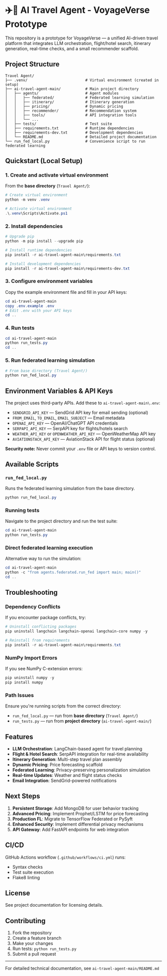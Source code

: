 # ✈️🧳 AI Travel Agent - VoyageVerse Prototype

This repository is a prototype for VoyageVerse — a unified AI-driven travel
platform that integrates LLM orchestration, flight/hotel search, itinerary
generation, real-time checks, and a small recommender scaffold.

## Project Structure

```
Travel Agent/
├── .venv/                          # Virtual environment (created in setup)
├── ai-travel-agent-main/           # Main project directory
│   ├── agents/                     # Agent modules
│   │   ├── federated/              # Federated learning simulation
│   │   ├── itinerary/              # Itinerary generation
│   │   ├── pricing/                # Dynamic pricing
│   │   ├── recommender/            # Recommendation system
│   │   ├── tools/                  # API integration tools
│   │   └── ...
│   ├── tests/                      # Test suite
│   ├── requirements.txt            # Runtime dependencies
│   ├── requirements-dev.txt        # Development dependencies
│   └── README.md                   # Detailed project documentation
└── run_fed_local.py                # Convenience script to run federated learning
```

## Quickstart (Local Setup)

### 1. Create and activate virtual environment

From the **base directory** (`Travel Agent/`):

```powershell
# Create virtual environment
python -m venv .venv

# Activate virtual environment
.\.venv\Scripts\Activate.ps1
```

### 2. Install dependencies

```powershell
# Upgrade pip
python -m pip install --upgrade pip

# Install runtime dependencies
pip install -r ai-travel-agent-main\requirements.txt

# Install development dependencies
pip install -r ai-travel-agent-main\requirements-dev.txt
```

### 3. Configure environment variables

Copy the example environment file and fill in your API keys:

```powershell
cd ai-travel-agent-main
copy .env.example .env
# Edit .env with your API keys
cd ..
```

### 4. Run tests

```powershell
cd ai-travel-agent-main
python run_tests.py
cd ..
```

### 5. Run federated learning simulation

```powershell
# From base directory (Travel Agent/)
python run_fed_local.py
```

## Environment Variables & API Keys

The project uses third-party APIs. Add these to `ai-travel-agent-main\.env`:

- `SENDGRID_API_KEY` — SendGrid API key for email sending (optional)
- `FROM_EMAIL`, `TO_EMAIL`, `EMAIL_SUBJECT` — Email metadata
- `OPENAI_API_KEY` — OpenAI/ChatGPT API credentials
- `SERPAPI_API_KEY` — SerpAPI key for flights/hotels search
- `WEATHER_API_KEY` or `OPENWEATHER_API_KEY` — OpenWeatherMap API key
- `AVIATIONSTACK_API_KEY` — AviationStack API for flight status (optional)

**Security note:** Never commit your `.env` file or API keys to version control.

## Available Scripts

### `run_fed_local.py`
Runs the federated learning simulation from the base directory.

```powershell
python run_fed_local.py
```

### Running tests
Navigate to the project directory and run the test suite:

```powershell
cd ai-travel-agent-main
python run_tests.py
```

### Direct federated learning execution
Alternative way to run the simulation:

```powershell
cd ai-travel-agent-main
python -c "from agents.federated.run_fed import main; main()"
cd ..
```

## Troubleshooting

### Dependency Conflicts
If you encounter package conflicts, try:

```powershell
# Uninstall conflicting packages
pip uninstall langchain langchain-openai langchain-core numpy -y

# Reinstall from requirements
pip install -r ai-travel-agent-main\requirements.txt
```

### NumPy Import Errors
If you see NumPy C-extension errors:

```powershell
pip uninstall numpy -y
pip install numpy
```

### Path Issues
Ensure you're running scripts from the correct directory:
- `run_fed_local.py` — run from **base directory** (`Travel Agent/`)
- `run_tests.py` — run from **project directory** (`ai-travel-agent-main/`)

## Features

- **LLM Orchestration**: LangChain-based agent for travel planning
- **Flight & Hotel Search**: SerpAPI integration for real-time availability
- **Itinerary Generation**: Multi-step travel plan assembly
- **Dynamic Pricing**: Price forecasting scaffold
- **Federated Learning**: Privacy-preserving personalization simulation
- **Real-time Updates**: Weather and flight status checks
- **Email Integration**: SendGrid-powered notifications

## Next Steps

1. **Persistent Storage**: Add MongoDB for user behavior tracking
2. **Advanced Pricing**: Implement Prophet/LSTM for price forecasting
3. **Production FL**: Migrate to TensorFlow Federated or PySyft
4. **Enhanced Security**: Implement differential privacy mechanisms
5. **API Gateway**: Add FastAPI endpoints for web integration

## CI/CD

GitHub Actions workflow (`.github/workflows/ci.yml`) runs:
- Syntax checks
- Test suite execution
- Flake8 linting

## License

See project documentation for licensing details.

## Contributing

1. Fork the repository
2. Create a feature branch
3. Make your changes
4. Run tests: `python run_tests.py`
5. Submit a pull request

---

For detailed technical documentation, see `ai-travel-agent-main/README.md`